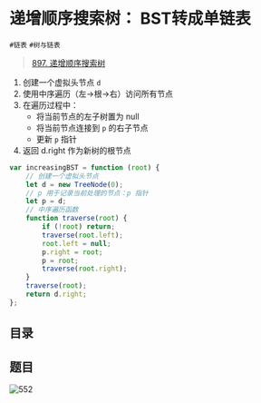 
# 递增顺序搜索树： BST转成单链表

`#链表` `#树与链表`

>  [897. 递增顺序搜索树](https://leetcode.cn/problems/increasing-order-search-tree/)


1. 创建一个虚拟头节点 `d`
2. 使用中序遍历（左->根->右）访问所有节点
3. 在遍历过程中：
    - 将当前节点的左子树置为 null
    - 将当前节点连接到 `p` 的右子节点
    - 更新 `p` 指针
4. 返回 d.right 作为新树的根节点

```javascript
var increasingBST = function (root) {
    // 创建一个虚拟头节点
    let d = new TreeNode(0);
    // p 用于记录当前处理的节点：p 指针
    let p = d;
    // 中序遍历函数
    function traverse(root) {
        if (!root) return;
        traverse(root.left);
        root.left = null;
        p.right = root;
        p = root;
        traverse(root.right);
    }
    traverse(root);
    return d.right;
};
```


## 目录
<!-- toc -->
 ## 题目 

![552](#)